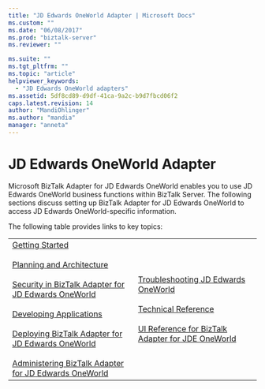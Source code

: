 ```yaml
---
title: "JD Edwards OneWorld Adapter | Microsoft Docs"
ms.custom: ""
ms.date: "06/08/2017"
ms.prod: "biztalk-server"
ms.reviewer: ""

ms.suite: ""
ms.tgt_pltfrm: ""
ms.topic: "article"
helpviewer_keywords: 
  - "JD Edwards OneWorld adapters"
ms.assetid: 5df8cd89-d9df-41ca-9a2c-b9d7fbcd06f2
caps.latest.revision: 14
author: "MandiOhlinger"
ms.author: "mandia"
manager: "anneta"
---
```

# JD Edwards OneWorld Adapter
Microsoft BizTalk Adapter for JD Edwards OneWorld enables you to use JD Edwards OneWorld business functions within BizTalk Server. The following sections discuss setting up BizTalk Adapter for JD Edwards OneWorld to access JD Edwards OneWorld-specific information.  
  
 The following table provides links to key topics:  
  
|||  
|-|-|  
|[Getting Started](../core/getting-started-with-biztalk-adapter-for-jd-edwards-oneworld.md)<br /><br /> [Planning and Architecture](../core/planning-and-architecture17.md)<br /><br /> [Security in BizTalk Adapter for JD Edwards OneWorld](../core/security-in-biztalk-adapter-for-jd-edwards-oneworld.md)<br /><br /> [Developing Applications](../core/developing-applications3.md)<br /><br /> [Deploying BizTalk Adapter for JD Edwards OneWorld](../core/deploying-biztalk-adapter-for-jd-edwards-oneworld.md)<br /><br /> [Administering BizTalk Adapter for JD Edwards OneWorld](../core/administering-biztalk-adapter-for-jd-edwards-oneworld.md)|[Troubleshooting JD Edwards OneWorld](../core/troubleshooting-jd-edwards-oneworld.md)<br /><br /> [Technical Reference](../core/technical-reference1.md)<br /><br /> [UI Reference for BizTalk Adapter for JDE OneWorld](../core/ui-reference-for-biztalk-adapter-for-jde-oneworld.md)|